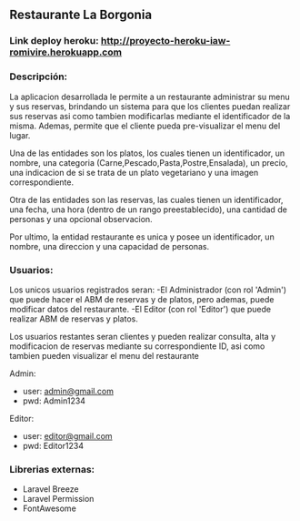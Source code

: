 ## Restaurante La Borgonia

### Link deploy heroku: http://proyecto-heroku-iaw-romivire.herokuapp.com

### Descripción:
La aplicacion desarrollada le permite a un restaurante administrar su menu y sus reservas, brindando un sistema para que los clientes puedan realizar sus reservas asi como tambien modificarlas mediante el identificador de la misma. Ademas, permite que el cliente pueda pre-visualizar el menu del lugar.

Una de las entidades son los platos, los cuales tienen un identificador, un nombre, una categoria (Carne,Pescado,Pasta,Postre,Ensalada), un precio, una indicacion de si se trata de un plato vegetariano y una imagen correspondiente. 

Otra de las entidades son las reservas, las cuales tienen un identificador, una fecha, una hora (dentro de un rango preestablecido), una cantidad de personas y una opcional observacion.

Por ultimo, la entidad restaurante es unica y posee un identificador, un nombre, una direccion y una capacidad de personas. 

### Usuarios:
Los unicos usuarios registrados seran: 
-El Administrador (con rol 'Admin') que puede hacer el ABM de reservas y de platos, pero ademas, puede modificar datos del restaurante.
-El Editor (con rol 'Editor') que puede realizar ABM de reservas y platos.

Los usuarios restantes seran clientes y pueden realizar consulta, alta y modificacion de reservas mediante su correspondiente ID, asi como tambien pueden visualizar el menu del restaurante

Admin:
  * user: admin@gmail.com
  * pwd: Admin1234

Editor:
  * user: editor@gmail.com
  * pwd: Editor1234

### Librerias externas:
* Laravel Breeze
* Laravel Permission
* FontAwesome

